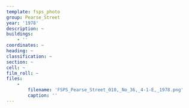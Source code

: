 ```yaml
---
template: fsps_photo
group: Pearse_Street
year: '1978'
description: ~
buildings:
    - ''
coordinates: ~
heading: ~
classification: ~
section: ~
cell: ~
film_roll: ~
files:
    -
        filename: 'FSPS_Pearse_Street_010,_No_36,_4-1-E,_1978.png'
        caption: ''
---
```

